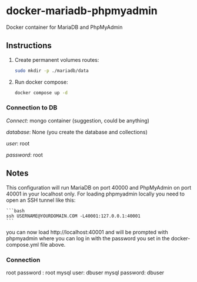 # docker-mariadb-phpmyadmin
Docker container for MariaDB and PhpMyAdmin

## Instructions

1. Create permanent volumes routes:

    ```bash
    sudo mkdir -p ./mariadb/data
    ```

2. Run docker compose:

    ```bash
    docker compose up -d
    ```

### Connection to DB

*Connect*: mongo container    (suggestion, could be anything)

*database*: None (you create the database and collections)

*user*: root

*password*: root

## Notes
This configuration will run MariaDB on port 40000 and PhpMyAdmin on port 40001 in your localhost only. For loading phpmyadmin locally you need to open an SSH tunnel like this:

    ```bash
    ssh USERNAME@YOURDOMAIN.COM -L40001:127.0.0.1:40001
    ```

you can now load http://localhost:40001 and will be prompted with phpmyadmin where you can log in with the password you set in the docker-compose.yml file above.

### Connection

root password : root
mysql user:  dbuser 
mysql password: dbuser